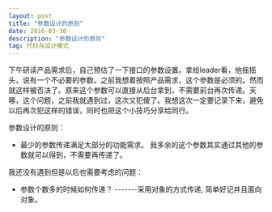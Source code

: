 ```yaml
---
layout: post
title: "参数设计的原则"
date: 2016-03-30
description: "参数设计的原则"
tag: 代码与设计模式
--- 
```


下午研读产品需求后，自己预估了一下接口的参数设置。拿给leader看，他摇摇头，说有一个不必要的参数。之前我想着按照产品需求，这个参数是必须的。然而就这样被否决了。原来这个参数可以直接从后台拿到，不需要前台再次传递。天哪，这个问题，之前我就遇到过，这次又犯傻了。我想这次一定要记录下来，避免以后再次犯这样的错误，同时也把这个小技巧分享给同行。

参数设计的原则：

* 最少的参数传递满足大部分的功能需求。 我多余的这个参数其实通过其他的参数就可以得到，不需要再传递了。

我还没有遇到但是以后也需要考虑的问题：

* 参数个数多的时候如何传递？  -------采用对象的方式传递, 简单好记并且面向对象。
